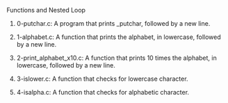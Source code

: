 Functions and Nested Loop

1. 0-putchar.c: A  program that prints _putchar, followed by a new line.

2. 1-alphabet.c: A function that prints the alphabet, in lowercase, followed by a new line.

3. 2-print_alphabet_x10.c: A function that prints 10 times the alphabet, in lowercase, followed by a new line.

4. 3-islower.c: A function that checks for lowercase character.

5. 4-isalpha.c: A function that checks for alphabetic character.
